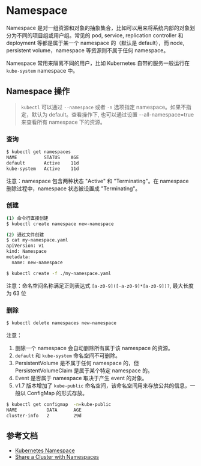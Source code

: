 # Namespace

Namespace 是对一组资源和对象的抽象集合，比如可以用来将系统内部的对象划分为不同的项目组或用户组。常见的 pod, service, replication controller 和 deployment 等都是属于某一个 namespace 的（默认是 default），而 node, persistent volume，namespace 等资源则不属于任何 namespace。

Namespace 常用来隔离不同的用户，比如 Kubernetes 自带的服务一般运行在 `kube-system` namespace 中。

## Namespace 操作

> `kubectl` 可以通过 `--namespace` 或者 `-n` 选项指定 namespace。如果不指定，默认为 default。查看操作下, 也可以通过设置 --all-namespace=true 来查看所有 namespace 下的资源。

### 查询

```bash
$ kubectl get namespaces
NAME          STATUS    AGE
default       Active    11d
kube-system   Active    11d
```

注意：namespace 包含两种状态 "Active" 和 "Terminating"。在 namespace 删除过程中，namespace 状态被设置成 "Terminating"。

### 创建

```bash
(1) 命令行直接创建
$ kubectl create namespace new-namespace

(2) 通过文件创建
$ cat my-namespace.yaml
apiVersion: v1
kind: Namespace
metadata:
  name: new-namespace

$ kubectl create -f ./my-namespace.yaml
```

注意：命名空间名称满足正则表达式 `[a-z0-9]([-a-z0-9]*[a-z0-9])?`, 最大长度为 63 位

### 删除

```bash
$ kubectl delete namespaces new-namespace
```

注意：

1. 删除一个 namespace 会自动删除所有属于该 namespace 的资源。
2. `default` 和 `kube-system` 命名空间不可删除。
3. PersistentVolume 是不属于任何 namespace 的，但 PersistentVolumeClaim 是属于某个特定 namespace 的。
4. Event 是否属于 namespace 取决于产生 event 的对象。
5. v1.7 版本增加了 `kube-public` 命名空间，该命名空间用来存放公共的信息，一般以 ConfigMap 的形式存放。

```bash
$ kubectl get configmap  -n=kube-public
NAME           DATA      AGE
cluster-info   2         29d
```

## 参考文档

* [Kubernetes Namespace](https://kubernetes.io/docs/concepts/overview/working-with-objects/namespaces/)
* [Share a Cluster with Namespaces](https://kubernetes.io/docs/tasks/administer-cluster/namespaces/)

